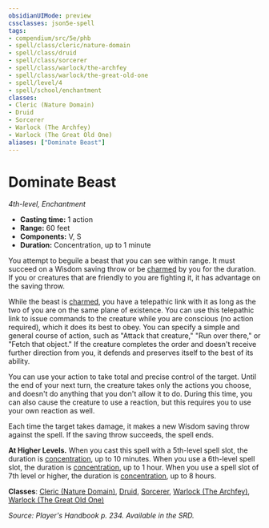 ```yaml
---
obsidianUIMode: preview
cssclasses: json5e-spell
tags:
- compendium/src/5e/phb
- spell/class/cleric/nature-domain
- spell/class/druid
- spell/class/sorcerer
- spell/class/warlock/the-archfey
- spell/class/warlock/the-great-old-one
- spell/level/4
- spell/school/enchantment
classes:
- Cleric (Nature Domain)
- Druid
- Sorcerer
- Warlock (The Archfey)
- Warlock (The Great Old One)
aliases: ["Dominate Beast"]
---
```

# Dominate Beast
*4th-level, Enchantment*  

- **Casting time:** 1 action
- **Range:** 60 feet
- **Components:** V, S
- **Duration:** Concentration, up to 1 minute

You attempt to beguile a beast that you can see within range. It must succeed on a Wisdom saving throw or be [charmed](/3-Mechanics/CLI/rules/conditions.md#charmed) by you for the duration. If you or creatures that are friendly to you are fighting it, it has advantage on the saving throw.

While the beast is [charmed](/3-Mechanics/CLI/rules/conditions.md#charmed), you have a telepathic link with it as long as the two of you are on the same plane of existence. You can use this telepathic link to issue commands to the creature while you are conscious (no action required), which it does its best to obey. You can specify a simple and general course of action, such as "Attack that creature," "Run over there," or "Fetch that object." If the creature completes the order and doesn't receive further direction from you, it defends and preserves itself to the best of its ability.

You can use your action to take total and precise control of the target. Until the end of your next turn, the creature takes only the actions you choose, and doesn't do anything that you don't allow it to do. During this time, you can also cause the creature to use a reaction, but this requires you to use your own reaction as well.

Each time the target takes damage, it makes a new Wisdom saving throw against the spell. If the saving throw succeeds, the spell ends.

**At Higher Levels.** When you cast this spell with a 5th-level spell slot, the duration is [concentration](/3-Mechanics/CLI/rules/conditions.md#concentration), up to 10 minutes. When you use a 6th-level spell slot, the duration is [concentration](/3-Mechanics/CLI/rules/conditions.md#concentration), up to 1 hour. When you use a spell slot of 7th level or higher, the duration is [concentration](/3-Mechanics/CLI/rules/conditions.md#concentration), up to 8 hours.

**Classes**: [Cleric (Nature Domain)](/3-Mechanics/CLI/classes/cleric-nature-domain.md), [Druid](/3-Mechanics/CLI/classes/druid.md), [Sorcerer](/3-Mechanics/CLI/classes/sorcerer.md), [Warlock (The Archfey)](/3-Mechanics/CLI/classes/warlock-the-archfey.md), [Warlock (The Great Old One)](/3-Mechanics/CLI/classes/warlock-the-great-old-one.md)

*Source: Player's Handbook p. 234. Available in the SRD.*